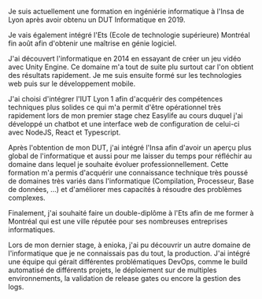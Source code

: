 Je suis actuellement une formation en ingéniérie informatique à l'Insa de Lyon après avoir obtenu un DUT Informatique en 2019.

Je vais également intégré l'Ets (Ecole de technologie supérieure) Montréal fin août afin d'obtenir une maîtrise en génie logiciel.

J'ai découvert l'informatique en 2014 en essayant de créer un jeu vidéo avec Unity Engine. Ce domaine m'a tout de suite plu surtout car l'on obtient des résultats rapidement. Je me suis ensuite formé sur les technologies web puis sur le développement mobile.

J'ai choisi d'intégrer l'IUT Lyon 1 afin d'acquérir des compétences techniques plus solides ce qui m'a permit d'être opérationnel très rapidement lors de mon premier stage chez Easylife au cours duquel j'ai développé un chatbot et une interface web de configuration de celui-ci avec NodeJS, React et Typescript.

Après l'obtention de mon DUT, j'ai intégré l'Insa afin d'avoir un aperçu plus global de l'informatique et aussi pour me laisser du temps pour réfléchir au domaine dans lequel je souhaite évoluer professionnellement. Cette formation m'a permis d'acquérir une connaissance technique très poussé de domaines très variés dans l'informatique (Compilation, Processeur, Base de données, ...) et d'améliorer mes capacités à résoudre des problèmes complexes.

Finalement, j'ai souhaité faire un double-diplôme à l'Ets afin de me former à Montréal qui est une ville réputée pour ses nombreuses entreprises informatiques.

Lors de mon dernier stage, à enioka, j'ai pu découvrir un autre domaine de l'informatique que je ne connaissais pas du tout, la production. J'ai intégré une équipe qui gérait différentes problématiques DevOps, comme le build automatisé de différents projets, le déploiement sur de multiples environnements, la validation de release gates ou encore la gestion des logs.
